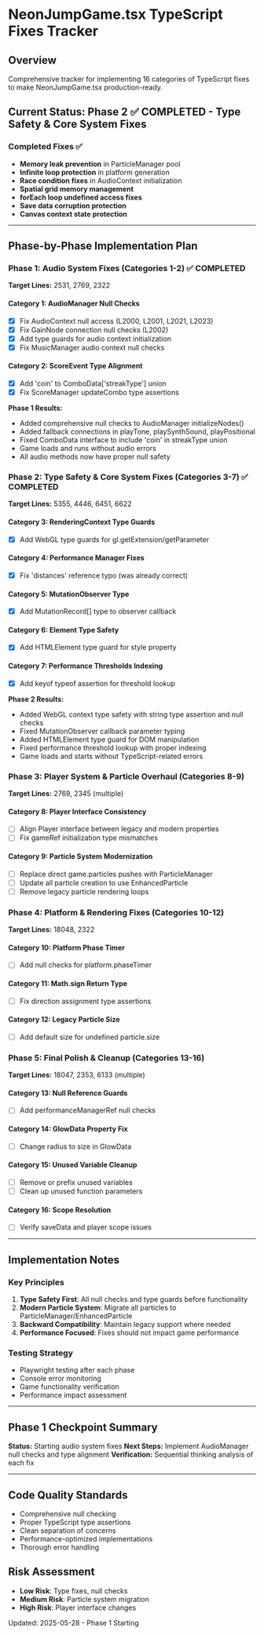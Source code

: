 # NeonJumpGame.tsx TypeScript Fixes Tracker

## Overview
Comprehensive tracker for implementing 16 categories of TypeScript fixes to make NeonJumpGame.tsx production-ready.

## Current Status: Phase 2 ✅ COMPLETED - Type Safety & Core System Fixes

### Completed Fixes ✅
- **Memory leak prevention** in ParticleManager pool
- **Infinite loop protection** in platform generation
- **Race condition fixes** in AudioContext initialization
- **Spatial grid memory management**
- **forEach loop undefined access fixes**
- **Save data corruption protection**
- **Canvas context state protection**

---

## Phase-by-Phase Implementation Plan

### Phase 1: Audio System Fixes (Categories 1-2) ✅ COMPLETED
**Target Lines:** 2531, 2769, 2322

#### Category 1: AudioManager Null Checks
- [x] Fix AudioContext null access (L2000, L2001, L2021, L2023)
- [x] Fix GainNode connection null checks (L2002)
- [x] Add type guards for audio context initialization
- [x] Fix MusicManager audio context null checks

#### Category 2: ScoreEvent Type Alignment
- [x] Add 'coin' to ComboData['streakType'] union
- [x] Fix ScoreManager updateCombo type assertions

**Phase 1 Results:**
- Added comprehensive null checks to AudioManager initializeNodes()
- Added fallback connections in playTone, playSynthSound, playPositional
- Fixed ComboData interface to include 'coin' in streakType union
- Game loads and runs without audio errors
- All audio methods now have proper null safety

### Phase 2: Type Safety & Core System Fixes (Categories 3-7) ✅ COMPLETED
**Target Lines:** 5355, 4446, 6451, 6622

#### Category 3: RenderingContext Type Guards
- [x] Add WebGL type guards for gl.getExtension/getParameter

#### Category 4: Performance Manager Fixes
- [x] Fix 'distances' reference typo (was already correct)

#### Category 5: MutationObserver Type
- [x] Add MutationRecord[] type to observer callback

#### Category 6: Element Type Safety
- [x] Add HTMLElement type guard for style property

#### Category 7: Performance Thresholds Indexing
- [x] Add keyof typeof assertion for threshold lookup

**Phase 2 Results:**
- Added WebGL context type safety with string type assertion and null checks
- Fixed MutationObserver callback parameter typing
- Added HTMLElement type guard for DOM manipulation
- Fixed performance threshold lookup with proper indexing
- Game loads and starts without TypeScript-related errors

### Phase 3: Player System & Particle Overhaul (Categories 8-9)
**Target Lines:** 2769, 2345 (multiple)

#### Category 8: Player Interface Consistency
- [ ] Align Player interface between legacy and modern properties
- [ ] Fix gameRef initialization type mismatches

#### Category 9: Particle System Modernization
- [ ] Replace direct game.particles pushes with ParticleManager
- [ ] Update all particle creation to use EnhancedParticle
- [ ] Remove legacy particle rendering loops

### Phase 4: Platform & Rendering Fixes (Categories 10-12)
**Target Lines:** 18048, 2322

#### Category 10: Platform Phase Timer
- [ ] Add null checks for platform.phaseTimer

#### Category 11: Math.sign Return Type
- [ ] Fix direction assignment type assertions

#### Category 12: Legacy Particle Size
- [ ] Add default size for undefined particle.size

### Phase 5: Final Polish & Cleanup (Categories 13-16)
**Target Lines:** 18047, 2353, 6133 (multiple)

#### Category 13: Null Reference Guards
- [ ] Add performanceManagerRef null checks

#### Category 14: GlowData Property Fix
- [ ] Change radius to size in GlowData

#### Category 15: Unused Variable Cleanup
- [ ] Remove or prefix unused variables
- [ ] Clean up unused function parameters

#### Category 16: Scope Resolution
- [ ] Verify saveData and player scope issues

---

## Implementation Notes

### Key Principles
1. **Type Safety First**: All null checks and type guards before functionality
2. **Modern Particle System**: Migrate all particles to ParticleManager/EnhancedParticle
3. **Backward Compatibility**: Maintain legacy support where needed
4. **Performance Focused**: Fixes should not impact game performance

### Testing Strategy
- Playwright testing after each phase
- Console error monitoring
- Game functionality verification
- Performance impact assessment

---

## Phase 1 Checkpoint Summary
**Status:** Starting audio system fixes
**Next Steps:** Implement AudioManager null checks and type alignment
**Verification:** Sequential thinking analysis of each fix

---

## Code Quality Standards
- Comprehensive null checking
- Proper TypeScript type assertions
- Clean separation of concerns
- Performance-optimized implementations
- Thorough error handling

## Risk Assessment
- **Low Risk**: Type fixes, null checks
- **Medium Risk**: Particle system migration
- **High Risk**: Player interface changes

Updated: 2025-05-28 - Phase 1 Starting